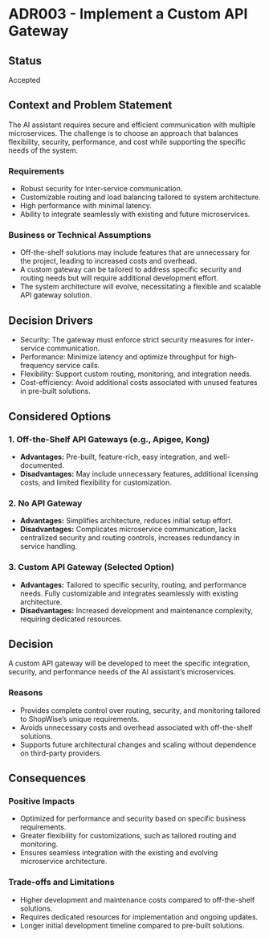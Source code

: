 # ADR003 - Implement a Custom API Gateway

## Status  
Accepted  

## Context and Problem Statement  
The AI assistant requires secure and efficient communication with multiple microservices. The challenge is to choose an approach that balances flexibility, security, performance, and cost while supporting the specific needs of the system.  

### Requirements  
- Robust security for inter-service communication.  
- Customizable routing and load balancing tailored to system architecture.  
- High performance with minimal latency.  
- Ability to integrate seamlessly with existing and future microservices.  

### Business or Technical Assumptions  
- Off-the-shelf solutions may include features that are unnecessary for the project, leading to increased costs and overhead.  
- A custom gateway can be tailored to address specific security and routing needs but will require additional development effort.  
- The system architecture will evolve, necessitating a flexible and scalable API gateway solution.  

## Decision Drivers  
- Security: The gateway must enforce strict security measures for inter-service communication.  
- Performance: Minimize latency and optimize throughput for high-frequency service calls.  
- Flexibility: Support custom routing, monitoring, and integration needs.  
- Cost-efficiency: Avoid additional costs associated with unused features in pre-built solutions.  

## Considered Options  

### 1. Off-the-Shelf API Gateways (e.g., Apigee, Kong)  
- **Advantages:** Pre-built, feature-rich, easy integration, and well-documented.  
- **Disadvantages:** May include unnecessary features, additional licensing costs, and limited flexibility for customization.

### 2. No API Gateway  
- **Advantages:** Simplifies architecture, reduces initial setup effort.  
- **Disadvantages:** Complicates microservice communication, lacks centralized security and routing controls, increases redundancy in service handling.

### 3. Custom API Gateway (Selected Option)  
- **Advantages:** Tailored to specific security, routing, and performance needs. Fully customizable and integrates seamlessly with existing architecture.  
- **Disadvantages:** Increased development and maintenance complexity, requiring dedicated resources.

## Decision  
A custom API gateway will be developed to meet the specific integration, security, and performance needs of the AI assistant’s microservices.  

### Reasons  
- Provides complete control over routing, security, and monitoring tailored to ShopWise’s unique requirements.  
- Avoids unnecessary costs and overhead associated with off-the-shelf solutions.  
- Supports future architectural changes and scaling without dependence on third-party providers.  

## Consequences  

### Positive Impacts  
- Optimized for performance and security based on specific business requirements.  
- Greater flexibility for customizations, such as tailored routing and monitoring.  
- Ensures seamless integration with the existing and evolving microservice architecture.  

### Trade-offs and Limitations  
- Higher development and maintenance costs compared to off-the-shelf solutions.  
- Requires dedicated resources for implementation and ongoing updates.  
- Longer initial development timeline compared to pre-built solutions.  
